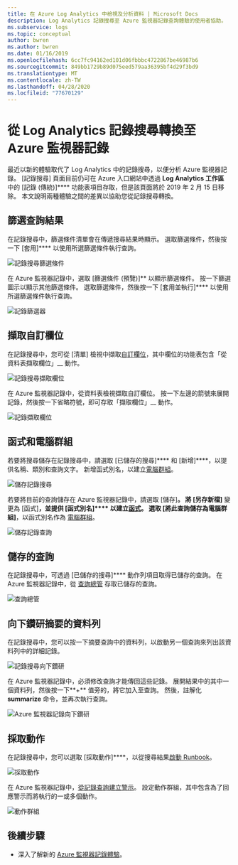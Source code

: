 ```yaml
---
title: 在 Azure Log Analytics 中檢視及分析資料 | Microsoft Docs
description: Log Analytics 記錄搜尋至 Azure 監視器記錄查詢體驗的使用者協助。
ms.subservice: logs
ms.topic: conceptual
author: bwren
ms.author: bwren
ms.date: 01/16/2019
ms.openlocfilehash: 6cc7fc94162ed101d06fbbbc4722867be46987b6
ms.sourcegitcommit: 849bb1729b89d075eed579aa36395bf4d29f3bd9
ms.translationtype: MT
ms.contentlocale: zh-TW
ms.lasthandoff: 04/28/2020
ms.locfileid: "77670129"
---
```

# <a name="transition-from-log-analytics-log-search-to-azure-monitor-logs"></a>從 Log Analytics 記錄搜尋轉換至 Azure 監視器記錄
最近以新的體驗取代了 Log Analytics 中的記錄搜尋，以便分析 Azure 監視器記錄。 [記錄搜尋] 頁面目前仍可在 Azure 入口網站中透過 **Log Analytics 工作區** 中的 [記錄 (傳統)]**** 功能表項目存取，但是該頁面將於 2019 年 2 月 15 日移除。 本文說明兩種體驗之間的差異以協助您從記錄搜尋轉換。 

## <a name="filter-results-of-a-query"></a>篩選查詢結果
在記錄搜尋中，篩選條件清單會在傳遞搜尋結果時顯示。 選取篩選條件，然後按一下 [套用]**** 以使用所選篩選條件執行查詢。

![記錄搜尋篩選條件](media/log-search-transition/filter-log-search.png)

在 Azure 監視器記錄中，選取 [篩選條件 (預覽)]** 以顯示篩選條件。 按一下篩選圖示以顯示其他篩選條件。 選取篩選條件，然後按一下 [套用並執行]**** 以使用所選篩選條件執行查詢。

![記錄篩選器](media/log-search-transition/filter-logs.png)

## <a name="extract-custom-fields"></a>擷取自訂欄位 
在記錄搜尋中，您可從 [清單] 檢視中擷取[自訂欄位](../platform/custom-fields.md)，其中欄位的功能表包含「從資料表擷取欄位」__ 動作。

![記錄搜尋擷取欄位](media/log-search-transition/extract-fields-log-search.png)

在 Azure 監視器記錄中，從資料表檢視擷取自訂欄位。 按一下左邊的箭號來展開記錄，然後按一下省略符號，即可存取「擷取欄位」__ 動作。

![記錄擷取欄位](media/log-search-transition/extract-fields-logs.png)

## <a name="functions-and-computer-groups"></a>函式和電腦群組
若要將搜尋儲存在記錄搜尋中，請選取 [已儲存的搜尋]**** 和 [新增]****，以提供名稱、類別和查詢文字。 新增函式別名，以建立[電腦群組](../platform/computer-groups.md)。

![儲存記錄搜尋](media/log-search-transition/save-search-log-search.png)

若要將目前的查詢儲存在 Azure 監視器記錄中，請選取 [儲存]****。 將 [另存新檔]**** 變更為 [函式]__，並提供 [函式別名]**** 以建立[函式](functions.md)。 選取 [將此查詢儲存為電腦群組]__，以函式別名作為 [電腦群組](../platform/computer-groups.md)。

![儲存記錄查詢](media/log-search-transition/save-query-logs.png)

## <a name="saved-queries"></a>儲存的查詢
在記錄搜尋中，可透過 [已儲存的搜尋]**** 動作列項目取得已儲存的查詢。 在 Azure 監視器記錄中，從 [查詢總管](../log-query/get-started-portal.md#save-queries) 存取已儲存的查詢。

![查詢總管](media/log-search-transition/query-explorer.png)

## <a name="drill-down-on-summarized-rows"></a>向下鑽研摘要的資料列
在記錄搜尋中，您可以按一下摘要查詢中的資料列，以啟動另一個查詢來列出該資料列中的詳細記錄。

![記錄搜尋向下鑽研](media/log-search-transition/drilldown-search.png)

在 Azure 監視器記錄中，必須修改查詢才能傳回這些記錄。 展開結果中的其中一個資料列，然後按一下**+** 值旁的，將它加入至查詢。 然後，註解化 **summarize** 命令，並再次執行查詢。

![Azure 監視器記錄向下鑽研](media/log-search-transition/drilldown-logs.png)

## <a name="take-action"></a>採取動作
在記錄搜尋中，您可以選取 [採取動作]****，以從搜尋結果[啟動 Runbook](take-action.md)。

![採取動作](media/log-search-transition/take-action-log-search.png)

在 Azure 監視器記錄中，[從記錄查詢建立警示](../platform/alerts-log.md)。 設定動作群組，其中包含為了回應警示而將執行的一或多個動作。

![動作群組](media/log-search-transition/action-group.png)

## <a name="next-steps"></a>後續步驟

- 深入了解新的 [Azure 監視器記錄體驗](get-started-portal.md)。
